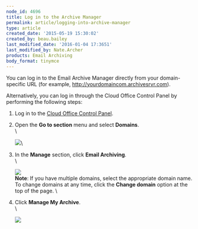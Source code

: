 ```yaml
---
node_id: 4696
title: Log in to the Archive Manager
permalink: article/logging-into-archive-manager
type: article
created_date: '2015-05-19 15:30:02'
created_by: beau.bailey
last_modified_date: '2016-01-04 17:3651'
last_modified_by: Nate.Archer
products: Email Archiving
body_format: tinymce
---
```


You can log in to the Email Archive Manager directly from your
domain-specific URL (for example, http://yourdomaincom.archivesrvr.com).

Alternatively, you can log in through the Cloud Office Control Panel by
performing the following steps:

1.  Log in to the [Cloud Office Control
    Panel](https://cp.rackspace.com).
2.  Open the **Go to section** menu and select **Domains**.  \
     \

    ![](/knowledge_center/sites/default/files/field/image/Logging%20in%20to%20Archiving%20Manager%201a.png)\
      
3.  In the **Manage** section, click **Email Archiving**.\
     \

    ![](/knowledge_center/sites/default/files/field/image/Logging%20in%20to%20Archiving%20Manager%202a.png)\
     **Note**:  If you have multiple domains, select the appropriate
    domain name. To change domains at any time, click the **Change
    domain** option at the top of the page. \
      
4.  Click **Manage My Archive**.\
     \

    ![](/knowledge_center/sites/default/files/field/image/Screen%20Shot%202015-08-25%20at%2012.30.34%20PM.png)

 

